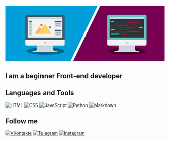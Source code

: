![Header](https://github.com/Vvalbog/Vvalbog/blob/main/picture/frontend-vs-backend-880x308.jpg)

## I am a beginner Front-end developer

## Languages and Tools
![HTML](https://img.shields.io/badge/-HTML-090909?style=for-the-badge&logo=appveyor)
![CSS](https://img.shields.io/badge/-CSS-090909?style=for-the-badge&logo=appveyor)
![JavaScript](https://img.shields.io/badge/-JavaScript-090909?style=for-the-badge&logo=javascript)
![Python](https://img.shields.io/badge/-Python-090909?style=for-the-badge&logo=python)
![Markdown](https://img.shields.io/badge/-Markdown-090909?style=for-the-badge&logo=Markdown)


## Follow me
[![VKontakte](https://img.shields.io/badge/-VKontakte-090909?style=for-the-badge&logo=vk)](https://vk.com/btooom_reborn)
[![Telegram](https://img.shields.io/badge/-Telegram-090909?style=for-the-badge&logo=telegram)](https://t.me/vvalbog) 
[![Instagram](https://img.shields.io/badge/-Instagram-090909?style=for-the-badge&logo=Instagram)](https://www.instagram.com/btooom_reborn/) 
